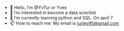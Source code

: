 - 👋 Hello, I’m @YvTur or Yves
- 👀 I’m interested in become a data scientist
- 🌱 I’m currently learning python and SQL. On april 7
- 📫 How to reach me: My email is turley95@gmail.com

